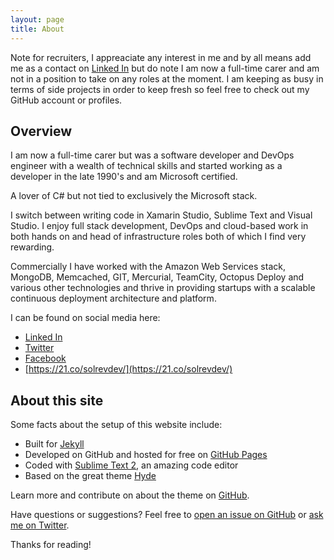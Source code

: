 ```yaml
---
layout: page
title: About
---
```


<p class="message">
	Note for recruiters, I appreaciate any interest in me and by all means add me as a contact on
	<a href="https://www.linkedin.com/in/solrevdev">Linked In</a> but do note I am now a full-time carer and am not in a position to take on any roles at the moment. I am keeping as busy in terms of side projects in order to keep fresh so feel free to check out my GitHub account or profiles.
</p>

## Overview

I am now a full-time carer but was a software developer and DevOps engineer with a wealth of technical skills and started working as a developer in the late 1990's and am Microsoft certified.

A lover of C# but not tied to exclusively the Microsoft stack. 

I switch between writing code in Xamarin Studio, Sublime Text and Visual Studio. I enjoy full stack development, DevOps and cloud-based work in both hands on and head of infrastructure roles both of which I find very rewarding. 

Commercially I have worked with the Amazon Web Services stack, MongoDB, Memcached, GIT, Mercurial, TeamCity, Octopus Deploy and various other technologies and thrive in providing startups with a scalable continuous deployment architecture and platform.

I can be found on social media here:

* [Linked In](https://www.linkedin.com/in/solrevdev)
* [Twitter](https://twitter.com/solrevdev)
* [Facebook](https://www.facebook.com/solrevdevtechradar/)
* [https://21.co/solrevdev/](https://21.co/solrevdev/)


## About this site

Some facts about the setup of this website include:

* Built for [Jekyll](http://jekyllrb.com)
* Developed on GitHub and hosted for free on [GitHub Pages](https://pages.github.com)
* Coded with [Sublime Text 2](http://sublimetext.com), an amazing code editor
* Based on the great theme [Hyde](http://hyde.getpoole.com)

Learn more and contribute on about the theme on [GitHub](https://github.com/poole).

Have questions or suggestions? Feel free to [open an issue on GitHub](https://github.com/solrevdev/solrevdev.github.io) or [ask me on Twitter](https://twitter.com/solrevdev).

Thanks for reading!
